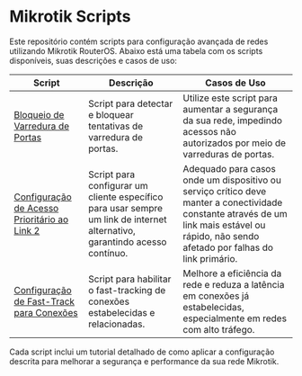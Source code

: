 # Mikrotik Scripts

Este repositório contém scripts para configuração avançada de redes utilizando Mikrotik RouterOS. Abaixo está uma tabela com os scripts disponíveis, suas descrições e casos de uso:

| Script | Descrição | Casos de Uso |
| ------ | --------- | ------------ |
| [Bloqueio de Varredura de Portas](bloqueio_varredura_portas.md) | Script para detectar e bloquear tentativas de varredura de portas. | Utilize este script para aumentar a segurança da sua rede, impedindo acessos não autorizados por meio de varreduras de portas. |
| [Configuração de Acesso Prioritário ao Link 2](configuracao_acesso_prioritario_link2.md) | Script para configurar um cliente específico para usar sempre um link de internet alternativo, garantindo acesso contínuo. | Adequado para casos onde um dispositivo ou serviço crítico deve manter a conectividade constante através de um link mais estável ou rápido, não sendo afetado por falhas do link primário. |
| [Configuração de Fast-Track para Conexões](configuracao_fasttrack_conexoes.md) | Script para habilitar o fast-tracking de conexões estabelecidas e relacionadas. | Melhore a eficiência da rede e reduza a latência em conexões já estabelecidas, especialmente em redes com alto tráfego. |

Cada script inclui um tutorial detalhado de como aplicar a configuração descrita para melhorar a segurança e performance da sua rede Mikrotik.
